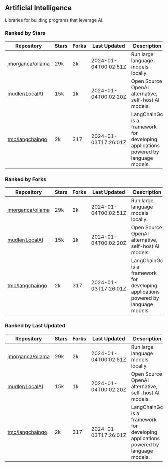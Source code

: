 ## Artificial Intelligence

Libraries for building programs that leverage AI.

### Ranked by Stars

| Repository | Stars | Forks | Last Updated | Description | 
|------------|-------|-------|--------------|-------------|
| [jmorganca/ollama](https://github.com/jmorganca/ollama) | 29k | 2k | 2024-01-04T00:02:51Z |  Run large language models locally. |
| [mudler/LocalAI](https://github.com/mudler/LocalAI) | 15k | 1k | 2024-01-04T00:02:20Z |  Open Source OpenAI alternative, self-host AI models. |
| [tmc/langchaingo](https://github.com/tmc/langchaingo) | 2k | 317 | 2024-01-03T17:26:01Z |  LangChainGo is a framework for developing applications powered by language models. |

### Ranked by Forks

| Repository | Stars | Forks | Last Updated | Description | 
|------------|-------|-------|--------------|-------------|
| [jmorganca/ollama](https://github.com/jmorganca/ollama) | 29k | 2k | 2024-01-04T00:02:51Z |  Run large language models locally. |
| [mudler/LocalAI](https://github.com/mudler/LocalAI) | 15k | 1k | 2024-01-04T00:02:20Z |  Open Source OpenAI alternative, self-host AI models. |
| [tmc/langchaingo](https://github.com/tmc/langchaingo) | 2k | 317 | 2024-01-03T17:26:01Z |  LangChainGo is a framework for developing applications powered by language models. |

### Ranked by Last Updated

| Repository | Stars | Forks | Last Updated | Description | 
|------------|-------|-------|--------------|-------------|
| [jmorganca/ollama](https://github.com/jmorganca/ollama) | 29k | 2k | 2024-01-04T00:02:51Z |  Run large language models locally. |
| [mudler/LocalAI](https://github.com/mudler/LocalAI) | 15k | 1k | 2024-01-04T00:02:20Z |  Open Source OpenAI alternative, self-host AI models. |
| [tmc/langchaingo](https://github.com/tmc/langchaingo) | 2k | 317 | 2024-01-03T17:26:01Z |  LangChainGo is a framework for developing applications powered by language models. |

